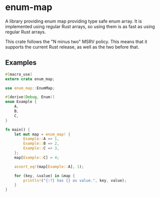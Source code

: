 <!--
SPDX-FileCopyrightText: 2017 - 2023 Konrad Borowski <konrad@borowski.pw>

SPDX-License-Identifier: MIT OR Apache-2.0
-->

# enum-map

A library providing enum map providing type safe enum array. It is
implemented using regular Rust arrays, so using them is as fast
as using regular Rust arrays.

This crate follows the "N minus two" MSRV policy. This means that it
supports the current Rust release, as well as the two before that.

## Examples

```rust
#[macro_use]
extern crate enum_map;

use enum_map::EnumMap;

#[derive(Debug, Enum)]
enum Example {
    A,
    B,
    C,
}

fn main() {
    let mut map = enum_map! {
        Example::A => 1,
        Example::B => 2,
        Example::C => 3,
    };
    map[Example::C] = 4;

    assert_eq!(map[Example::A], 1);

    for (key, &value) in &map {
        println!("{:?} has {} as value.", key, value);
    }
}
```
